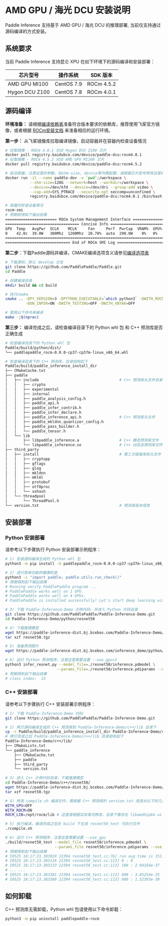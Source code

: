 # AMD GPU / 海光 DCU 安装说明

Paddle Inference 支持基于 AMD GPU / 海光 DCU 的推理部署, 当前仅支持通过源码编译的方式安装。

## 系统要求

当前 Paddle Inference 支持昆仑 XPU 在如下环境下的源码编译和安装部署：

| 芯片型号 | 操作系统 | SDK 版本 |
| ---- | ---- | ---- |
| AMD GPU MI100  | CentOS 7.9 | ROCm 4.5.2 |
| Hygon DCU Z100 | CentOS 7.8 | ROCm 4.0.1 |

## 源码编译

**环境准备：** 请根据[编译依赖表](https://www.paddlepaddle.org.cn/documentation/docs/zh/develop/install/Tables.html)准备符合版本要求的依赖库，推荐使用飞桨官方镜像，或者根据 [ROCm安装文档](https://rocmdocs.amd.com/en/latest/Installation_Guide/Installation-Guide.html#centos-rhel) 来准备相应的运行环境。

**第一步：** 从飞桨镜像库拉取编译镜像，启动容器并在容器内检查设备情况

```bash
# 拉取镜像 - ROCm 4.0.1 对应 Hygon DCU Z100 芯片
docker pull registry.baidubce.com/device/paddle-dcu:rocm4.0.1
# 拉取镜像 - ROCm 4.5.2 对应 AMD GPU MI100 芯片
docker pull registry.baidubce.com/device/paddle-dcu:rocm4.5.2

# 启动容器，注意这里的参数，如shm-size, device等均需配置，请根据芯片型号修改这里的镜像名称
docker run -it --name paddle-dev -v `pwd`:/workspace \
           --shm-size=128G --network=host --workdir=/workspace \
           --device=/dev/kfd --device=/dev/dri --group-add video \
           --cap-add=SYS_PTRACE --security-opt seccomp=unconfined \
           registry.baidubce.com/device/paddle-dcu:rocm4.0.1 /bin/bash

# 容器内检查设备情况
rocm-smi
# 预期获得如下输出结果
======================= ROCm System Management Interface =======================
================================= Concise Info =================================
GPU  Temp   AvgPwr  SCLK    MCLK     Fan     Perf  PwrCap  VRAM%  GPU%
0    42.0c  39.0W   300Mhz  1200Mhz  20.78%  auto  290.0W    0%   0%
================================================================================
============================= End of ROCm SMI Log ==============================
```

**第二步**：下载Paddle源码并编译，CMAKE编译选项含义请参见[编译选项表](https://www.paddlepaddle.org.cn/documentation/docs/zh/develop/install/Tables.html#Compile)

```bash
# 下载源码，默认 develop 分支
git clone https://github.com/PaddlePaddle/Paddle.git
cd Paddle

# 创建编译目录
mkdir build && cd build

# 执行cmake
cmake .. -DPY_VERSION=3 -DPYTHON_EXECUTABLE=`which python3` -DWITH_ROCM=ON \
         -DON_INFER=ON -DWITH_TESTING=OFF -DWITH_XBYAK=OFF

# 使用以下命令来编译
make -j$(nproc)
```

**第三步：** 编译完成之后，请检查编译目录下的 Python whl 包 和 C++ 预测库是否正确生成

```bash
# 检查编译目录下的 Python whl 包
Paddle/build/python/dist/
└── paddlepaddle_rocm-0.0.0-cp37-cp37m-linux_x86_64.whl

# 检查编译目录下的 C++ 预测库，目录结构如下
Paddle/build/paddle_inference_install_dir
├── CMakeCache.txt
├── paddle
│   ├── include                                    # C++ 预测库头文件目录
│   │   ├── crypto
│   │   ├── experimental
│   │   ├── internal
│   │   ├── paddle_analysis_config.h
│   │   ├── paddle_api.h
│   │   ├── paddle_infer_contrib.h
│   │   ├── paddle_infer_declare.h
│   │   ├── paddle_inference_api.h                 # C++ 预测库头文件
│   │   ├── paddle_mkldnn_quantizer_config.h
│   │   ├── paddle_pass_builder.h
│   │   └── paddle_tensor.h
│   └── lib
│       ├── libpaddle_inference.a                  # C++ 静态预测库文件
│       └── libpaddle_inference.so                 # C++ 动态态预测库文件
├── third_party
│   ├── install                                    # 第三方链接库和头文件
│   │   ├── cryptopp
│   │   ├── gflags
│   │   ├── glog
│   │   ├── mkldnn
│   │   ├── mklml
│   │   ├── protobuf
│   │   ├── utf8proc
│   │   └── xxhash
│   └── threadpool
│       └── ThreadPool.h
└── version.txt                                    # 预测库版本信息
```

## 安装部署

### Python 安装部署

请参考以下步骤执行 Python 安装部署示例程序：

```bash
# 1) 安装源码编译生成的 Python whl 包
python3 -m pip install -U paddlepaddle_rocm-0.0.0-cp37-cp37m-linux_x86_64.whl

# 2) 进行简单功能的健康检查
python3 -c "import paddle; paddle.utils.run_check()"
# 预期得到如下输出结果
# Running verify PaddlePaddle program ...
# PaddlePaddle works well on 1 GPU.
# PaddlePaddle works well on 4 GPUs.
# PaddlePaddle is installed successfully! Let's start deep learning with PaddlePaddle now.

# 3) 下载 Paddle-Inference-Demo 示例代码，并进入 Python 代码目录
git clone https://github.com/PaddlePaddle/Paddle-Inference-Demo.git
cd Paddle-Inference-Demo/python/resnet50

# 4) 下载推理模型
wget https://paddle-inference-dist.bj.bcebos.com/Paddle-Inference-Demo/resnet50.tgz
tar xzf resnet50.tgz

# 5) 准备预测图片
wget https://paddle-inference-dist.bj.bcebos.com/inference_demo/python/resnet50/ILSVRC2012_val_00000247.jpeg

# 6) 运行 Python 预测程序，注意这里需要设置 --use_gpu=1
python3 infer_resnet.py --model_file=./resnet50/inference.pdmodel \
                       --params_file=./resnet50/inference.pdiparams --use_gpu=1
# 预期得到如下输出结果
# class index:  13
```

### C++ 安装部署

请参考以下步骤执行 C++ 安装部署示例程序：

```bash
# 1) 下载 Paddle-Inference-Demo 代码
git clone https://github.com/PaddlePaddle/Paddle-Inference-Demo.git

# 2) 拷贝源码编译生成的 C++ 预测库到 Paddle-Inference-Demo/c++/lib 目录下
cp -r Paddle/build/paddle_inference_install_dir Paddle-Inference-Demo/c++/lib/paddle_inference
# 拷贝完成之后 Paddle-Inference-Demo/c++/lib 目录结构如下
Paddle-Inference-Demo/c++/lib/
├── CMakeLists.txt
└── paddle_inference
    ├── CMakeCache.txt
    ├── paddle
    ├── third_party
    └── version.txt

# 3) 进入 C++ 示例代码目录，下载推理模型
cd Paddle-Inference-Demo/c++/resnet50/
wget https://paddle-inference-dist.bj.bcebos.com/Paddle-Inference-Demo/resnet50.tgz
tar xzf resnet50.tgz

# 4) 修改 compile.sh 编译文件，需根据 C++ 预测库的 version.txt 信息对以下的几处内容进行修改
WITH_GPU=OFF
WITH_ROCM=ON
ROCM_LIB=/opt/rocm/lib # 这里请根据实际情况修改，目录下需存在 libamdhip64.so 库

# 5) 执行编译，编译完成之后在 build 下生成 resnet50_test 可执行文件
./compile.sh

# 6) 运行 C++ 预测程序，注意这里需要设置 --use_gpu
./build/resnet50_test --model_file resnet50/inference.pdmodel \
                      --params_file resnet50/inference.pdiparams --use_gpu
# 预期得到如下输出结果
# I0525 18:17:23.383029 22394 resnet50_test.cc:76] run avg time is 151.992 ms
# I0525 18:17:23.383116 22394 resnet50_test.cc:113] 0 : 0
# I0525 18:17:23.383133 22394 resnet50_test.cc:113] 100 : 2.04164e-37
# ... ...
# I0525 18:17:23.383301 22394 resnet50_test.cc:113] 800 : 3.85254e-25
# I0525 18:17:23.383309 22394 resnet50_test.cc:113] 900 : 1.52393e-30
```

## 如何卸载

C++ 预测库无需卸载，Python whl 包请使用以下命令卸载：

```bash
python3 -m pip uninstall paddlepaddle-rocm
```
